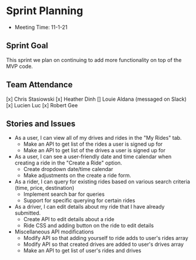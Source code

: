 # Sprint Planning
* Meeting Time: 11-1-21

## Sprint Goal
This sprint we plan on continuing to add more functionality on top of the MVP code. 

## Team Attendance 
[x] Chris Stasiowski
[x] Heather Dinh
[] Louie Aldana (messaged on Slack)
[x] Lucien Luc
[x] Robert Gee

## Stories and Issues

* As a user, I can view all of my drives and rides in the "My Rides" tab.
    * Make an API to get list of the rides a user is signed up for
    * Make an API to get list of the drives a user is signed up for
* As a user, I can see a user-friendly date and time calendar when creating a ride in the "Create a Ride" option.
    * Create dropdown date/time calendar
    * Make adjustments on the create a ride form.
* As a rider, I can query for existing rides based on various search criteria (time, price, destination)
    * Implement search bar for queries
    * Support for specific querying for certain rides
* As a driver, I can edit details about my ride that I have already submitted.
    * Create API to edit details about a ride
    * Ride CSS and adding button on the ride to edit details
* Miscellaneous API modifications
    * Modify API so that adding yourself to ride adds to user's rides array
    * Modify API so that created drives are added to user's drives array
    * Make an API to get list of user's rides and drives
